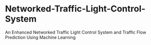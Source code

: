 # Networked-Traffic-Light-Control-System
An Enhanced Networked Traffic Light Control System and Traffic Flow Prediction Using Machine Learning
